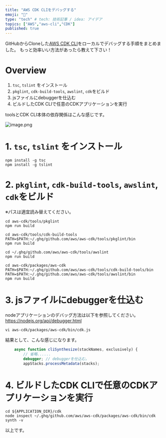 ```yaml
---
title: "AWS CDK CLIをデバッグする"
emoji: "🔖"
type: "tech" # tech: 技術記事 / idea: アイデア
topics: ["AWS","aws-cli","CDK"]
published: true
---
```

GitHubからCloneした[AWS CDK CLI](https://github.com/aws/aws-cdk)をローカルでデバッグする手順をまとめました。
もっと効率いい方法があったら教えて下さい！

# Overview
1. `tsc`, `tslint` をインストール
2. `pkglint`, `cdk-build-tools`, `awslint`, `cdk`をビルド
3. jsファイルにdebuggerを仕込む
4. ビルドしたCDK CLIで任意のCDKアプリケーションを実行

toolsとCDK CLI本体の依存関係はこんな感じです。

![image.png](https://qiita-image-store.s3.ap-northeast-1.amazonaws.com/0/96286/aa2e8e95-0f94-30d9-ca8c-f9123b022950.png)

# 1. `tsc`, `tslint` をインストール

```
npm install -g tsc
npm install -g tslint
```

# 2. `pkglint`, `cdk-build-tools`, `awslint`, `cdk`をビルド

※パスは適宜読み替えてください。

```
cd aws-cdk/tools/pkglint
npm run build
```

```
cd aws-cdk/tools/cdk-build-tools
PATH=$PATH:~/.ghq/github.com/aws/aws-cdk/tools/pkglint/bin
npm run build
```

```
cd ~/.ghq/github.com/aws/aws-cdk/tools/awslint
npm run build
```

```
cd aws-cdk/packages/aws-cdk
PATH=$PATH:~/.ghq/github.com/aws/aws-cdk/tools/cdk-build-tools/bin
PATH=$PATH:~/.ghq/github.com/aws/aws-cdk/tools/awslint/bin
npm run build
```

# 3. jsファイルにdebuggerを仕込む

nodeアプリケーションのデバッグ方法は以下を参照してください。
https://nodejs.org/api/debugger.html

```
vi aws-cdk/packages/aws-cdk/bin/cdk.js
```

結果として、こんな感じになります。

```cdk.js
    async function cliSynthesize(stackNames, exclusively) {
        // 省略......
        debugger; // debuggerを仕込む。
        appStacks.processMetadata(stacks);
```


# 4. ビルドしたCDK CLIで任意のCDKアプリケーションを実行

```
cd ${APPLICATION_DIR}/cdk
node inspect ~/.ghq/github.com/aws/aws-cdk/packages/aws-cdk/bin/cdk synth -v
```

以上です。

